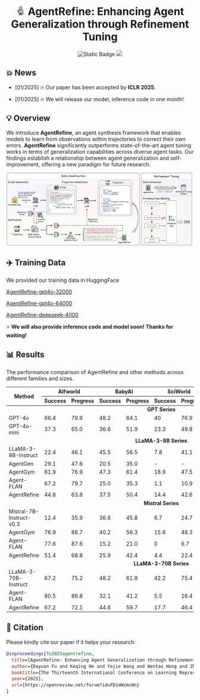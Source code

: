 
 # <div align="center"> <img src="./picture/refine.png" width="5%">  AgentRefine: Enhancing Agent Generalization through Refinement Tuning<div>



<div align="center">
  <a><img alt="Static Badge" src="https://img.shields.io/badge/made_with-Python-blue"></a>
  <a href="https://arxiv.org/pdf/2501.01702" target="_blank"><img src=https://img.shields.io/badge/arXiv-b5212f.svg?logo=arxiv></a>
</div>

## 💥 News
- [01/2025] 🔥 Our paper has been accepted by **ICLR 2025**. 

- [01/2025] 🔥 We will release our model, inference code in one month! 



## 💡 Overview
We introduce **AgentRefine**, an agent synthesis framework that enables models to learn from observations within trajectories to correct their own errors. **AgentRefine** significantly outperforms state-of-the-art agent tuning works in terms of generalization capabilities across diverse agent tasks. Our findings establish a relationship between agent generalization and self-improvement, offering a new paradigm for future research.

<img src="./picture/AgentRefine.png">


## ✈️ Training Data

We provided our training data in HuggingFace

[AgentRefine-gpt4o-32000](https://huggingface.co/datasets/fudayuan/AgentRefine-gpt4o-32000) 

[AgentRefine-gpt4o-64000](https://huggingface.co/datasets/fudayuan/AgentRefine-gpt4o-64000) 

[AgentRefine-deepseek-4000](https://huggingface.co/datasets/fudayuan/AgentRefine-deepseek-4000)

⭐ **We will also provide inference code and model soon! Thanks for waiting!**

## 📊 Results
The performance comparison of AgentRefine and other methods across different families and sizes.

<table>
<thead>
<tr>
 <th align="center" rowspan="2">Method</th> <th align="center" colspan="2">Alfworld</th> <th align="center" colspan="2">BabyAI</th><th align="center" colspan="2">SciWorld</th><th align="center" colspan="2">PDDL</th><th align="center" colspan="2">Jericho</th>
</tr>
<tr>
  <th>Success</th><th>Progress</th><th>Success</th><th>Progress</th><th>Success</th><th>Progress</th><th>Success</th><th>Progress</th><th>Success</th><th>Progress</th>
</tr>
</thead>
<tbody><tr>
<td align="center" colspan="11"><strong>GPT Series</strong></td>
</tr>
<tr>
  <td>GPT-4o</td><td>66.4</td><td>79.9</td><td>48.2</td><td>64.1</td><td>40</td><td>76.9</td><td>61.7</td><td>69.8</td><td>10.0</td><td>34.0</td>
</tr>
<tr>
  <td>GPT-4o-mini</td><td>37.3</td><td>65.0</td><td>36.6</td><td>51.9</td><td>23.3</td><td>49.8</td><td>25.0</td><td>49.1</td><td>10.0</td><td>28.5</td>
</tr>
<tr>
<td align="center" colspan="11"><strong>LLaMA-3-8B Series</strong></td>
</tr>
<tr>
  <td>LLaMA-3-8B-Instruct</td><td>22.4</td><td>46.1</td><td>45.5</td><td>56.5</td><td>7.8</td><td>41.1</td><td>10.0</td><td>38.4</td><td>0.0</td><td>24.3</td>
</tr>
<tr>
  <td>AgentGen</td><td>29.1</td><td>47.6</td><td>20.5</td><td>35.0</td><td>-</td><td>-</td><td>11.7</td><td>23.0</td><td>-</td><td>-</td>
</tr>
<tr>
  <td>AgentGym</td><td>61.9</td><td>76.9</td><td>47.3</td><td>61.4</td><td>18.9</td><td>47.5</td><td>1.7</td><td>16.6</td><td>0.0</td><td>12.9</td>
</tr>
<tr>
  <td>Agent-FLAN</td><td>67.2</td><td>79.7</td><td>25.0</td><td>35.3</td><td>1.1</td><td>10.9</td><td>8.3</td><td>25.5</td><td>0.0</td><td>10.1</td>
</tr>
<tr>
  <td>AgentRefine</td><td>44.8</td><td>63.8</td><td>37.5</td><td>50.4</td><td>14.4</td><td>42.6</td><td>16.6</td><td>37.8</td><td>10.0</td><td>32.3</td>
</tr>
<tr>
<td align="center" colspan="11"><strong>Mistral Series</strong></td>
</tr>
<tr>
  <td>Mistral-7B-Instruct-v0.3</td><td>12.4</td><td>35.9</td><td>36.6</td><td>45.8</td><td>6.7</td><td>24.7</td><td>13.3</td><td>27.8</td><td>0.0</td><td>17.3</td>
</tr>
<tr>
  <td>AgentGym</td><td>76.9</td><td>86.7</td><td>40.2</td><td>56.3</td><td>15.6</td><td>48.3</td><td>1.7</td><td>7.3</td><td>0.0</td><td>13.0</td>
</tr>
<tr>
  <td>Agent-FLAN</td><td>77.6</td><td>87.6</td><td>15.2</td><td>21.0</td><td>0</td><td>6.7</td><td>0</td><td>3.2</td><td>0.0</td><td>0.7</td>
</tr>
<tr>
  <td>AgentRefine</td><td>51.4</td><td>68.8</td><td>25.9</td><td>42.4</td><td>4.4</td><td>22.4</td><td>11.7</td><td>32.8</td><td>5.0</td><td>28.8</td>
</tr>
<tr>
<td align="center" colspan="11"><strong>LLaMA-3-70B Series</strong></td>
</tr>
<tr>
  <td>LLaMA-3-70B-Instruct</td><td>67.2</td><td>75.2</td><td>48.2</td><td>61.8</td><td>42.2</td><td>75.4</td><td>55.0</td><td>79.8</td><td>25.0</td><td>46.4</td>
</tr>
<tr>
  <td>Agent-FLAN</td><td>80.5</td><td>86.8</td><td>32.1</td><td>41.2</td><td>5.5</td><td>16.4</td><td>25.0</td><td>53.7</td><td>0.0</td><td>13.6</td>
</tr>
<tr>
  <td>AgentRefine</td><td>67.2</td><td>72.1</td><td>44.6</td><td>59.7</td><td>17.7</td><td>46.4</td><td>38.3</td><td>58.6</td><td>15.0</td><td>37.2</td>
</tr>
</tbody></table>

## 📖 Citation 
Please kindly cite our paper if it helps your research:
```bibtex
@inproceedings{fu2025agentrefine,
  title={AgentRefine: Enhancing Agent Generalization through Refinement Tuning},
  author={Dayuan Fu and Keqing He and Yejie Wang and Wentao Hong and Zhuoma GongQue and Weihao Zeng and Wei Wang and Jingang Wang and Xunliang Cai and Weiran Xu},
  booktitle={The Thirteenth International Conference on Learning Representations},
  year={2025},
  url={https://openreview.net/forum?id=FDimWzmcWn}
}
```
